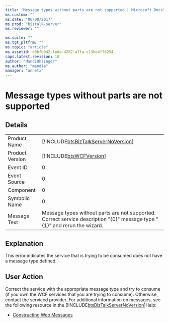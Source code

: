 ```yaml
---
title: "Message types without parts are not supported | Microsoft Docs"
ms.custom: ""
ms.date: "06/08/2017"
ms.prod: "biztalk-server"
ms.reviewer: ""

ms.suite: ""
ms.tgt_pltfrm: ""
ms.topic: "article"
ms.assetid: d0bfb042-feda-4282-a7fa-c13be4ff6254
caps.latest.revision: 10
author: "MandiOhlinger"
ms.author: "mandia"
manager: "anneta"
---
```

# Message types without parts are not supported
## Details  
  
|                 |                                                                                                                           |
|-----------------|---------------------------------------------------------------------------------------------------------------------------|
|  Product Name   |                    [!INCLUDE[btsBizTalkServerNoVersion](../includes/btsbiztalkservernoversion-md.md)]                     |
| Product Version |                                [!INCLUDE[btsWCFVersion](../includes/btswcfversion-md.md)]                                 |
|    Event ID     |                                                             0                                                             |
|  Event Source   |                                                             0                                                             |
|    Component    |                                                             0                                                             |
|  Symbolic Name  |                                                             0                                                             |
|  Message Text   | Message types without parts are not supported. Correct service description "{0}" message type "{1}" and rerun the wizard. |
  
## Explanation  
 This error indicates the service that is trying to be consumed does not have a message type defined.  
  
## User Action  
 Correct the service with the appropriate message type and try to consume (if you own the WCF services that you are trying to consume). Otherwise, contact the serviced provider.  For additional information on messages, see the following resource in the [!INCLUDE[btsBizTalkServerNoVersion](../includes/btsbiztalkservernoversion-md.md)]Help:  
  
-   [Constructing Web Messages](../core/constructing-web-messages.md)